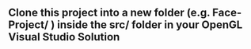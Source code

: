 ## Clone this project into a new folder (e.g. Face-Project/ ) inside the src/ folder in your OpenGL Visual Studio Solution
